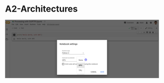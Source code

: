 # A2-Architectures




![Hello World](https://raw.githubusercontent.com/Hassan-json/A2-Architectures/master/images/Capture.PNG)
